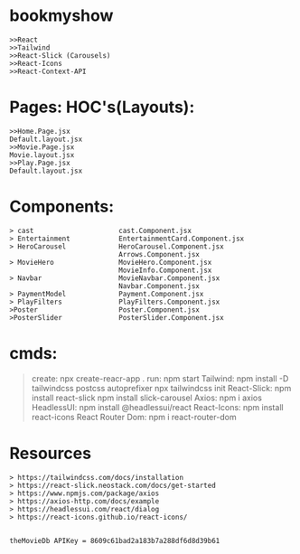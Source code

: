 # bookmyshow
    >>React
    >>Tailwind
    >>React-Slick (Carousels)
    >>React-Icons
    >>React-Context-API

# Pages:                                                      HOC's(Layouts):
    >>Home.Page.jsx                                           Default.layout.jsx
    >>Movie.Page.jsx                                          Movie.layout.jsx
    >>Play.Page.jsx                                           Default.layout.jsx

# Components:
    > cast                     cast.Component.jsx
    > Entertainment            EntertainmentCard.Component.jsx
    > HeroCarousel             HeroCarousel.Component.jsx
                               Arrows.Component.jsx
    > MovieHero                MovieHero.Component.jsx
                               MovieInfo.Component.jsx
    > Navbar                   MovieNavbar.Component.jsx
                               Navbar.Component.jsx
    > PaymentModel             Payment.Component.jsx
    > PlayFilters              PlayFilters.Component.jsx
    >Poster                    Poster.Component.jsx
    >PosterSlider              PosterSlider.Component.jsx


 #   cmds:
 > create: npx create-reacr-app .
 > run: npm start
 > Tailwind: npm install -D tailwindcss postcss autoprefixer
             npx tailwindcss init
 > React-Slick: npm install react-slick
                npm install slick-carousel
 > Axios: npm i axios
 > HeadlessUI: npm install @headlessui/react
 > React-Icons: npm install react-icons
 > React Router Dom: npm i react-router-dom

 # Resources
    > https://tailwindcss.com/docs/installation
    > https://react-slick.neostack.com/docs/get-started
    > https://www.npmjs.com/package/axios
    > https://axios-http.com/docs/example
    > https://headlessui.com/react/dialog
    > https://react-icons.github.io/react-icons/

    
    theMovieDb APIKey = 8609c61bad2a183b7a288df6d8d39b61